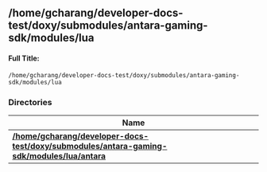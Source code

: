 

## /home/gcharang/developer-docs-test/doxy/submodules/antara-gaming-sdk/modules/lua

#### Full Title:
```
/home/gcharang/developer-docs-test/doxy/submodules/antara-gaming-sdk/modules/lua
```





### Directories

| Name           |
| -------------- |
| **[/home/gcharang/developer-docs-test/doxy/submodules/antara-gaming-sdk/modules/lua/antara](Files/dir_0f5cd2e9d179d95f8909f142d3a0612c.md#dir-/home/gcharang/developer-docs-test/doxy/submodules/antara-gaming-sdk/modules/lua/antara)**  |






















